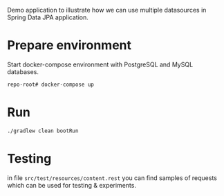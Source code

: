 
Demo application to illustrate how we can use multiple datasources in Spring Data JPA application.

# Prepare environment
Start docker-compose environment with PostgreSQL and MySQL databases.
```bash
repo-root# docker-compose up 
```

# Run
```bash
./gradlew clean bootRun
```

# Testing

in file `src/test/resources/content.rest` you can find samples of requests which can be used for testing & experiments.
